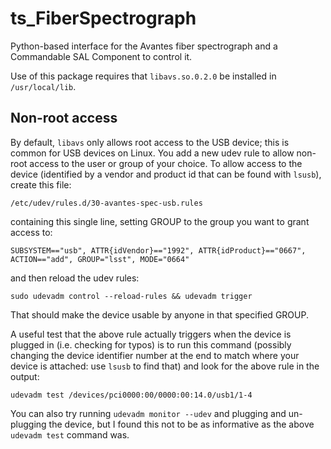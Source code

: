 # ts_FiberSpectrograph

Python-based interface for the Avantes fiber spectrograph and a Commandable SAL Component to control it.

Use of this package requires that `libavs.so.0.2.0` be installed in `/usr/local/lib`.

## Non-root access

By default, `libavs` only allows root access to the USB device; this is common for USB devices on Linux.
You add a new udev rule to allow non-root access to the user or group of your choice.
To allow access to the device (identified by a vendor and product id that can be found with `lsusb`), create this file:

    /etc/udev/rules.d/30-avantes-spec-usb.rules

containing this single line, setting GROUP to the group you want to grant access to:

    SUBSYSTEM=="usb", ATTR{idVendor}=="1992", ATTR{idProduct}=="0667", ACTION=="add", GROUP="lsst", MODE="0664"

and then reload the udev rules:

    sudo udevadm control --reload-rules && udevadm trigger

That should make the device usable by anyone in that specified GROUP.

A useful test that the above rule actually triggers when the device is plugged in (i.e. checking for typos) is to run this command (possibly changing the device identifier number at the end to match where your device is attached: use `lsusb` to find that) and look for the above rule in the output:

    udevadm test /devices/pci0000:00/0000:00:14.0/usb1/1-4

You can also try running `udevadm monitor --udev` and plugging and un-plugging the device, but I found this not to be as informative as the above `udevadm test` command was.
